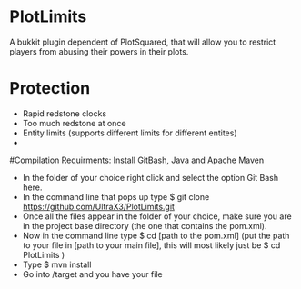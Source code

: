 # PlotLimits
A bukkit plugin dependent of PlotSquared, that will allow you to restrict players from abusing their powers in their plots.

# Protection
- Rapid redstone clocks
- Too much redstone at once
- Entity limits (supports different limits for different entites)
- 

#Compilation
Requirments: Install GitBash, Java and Apache Maven
- In the folder of your choice right click and select the option Git Bash here.
- In the command line that pops up type $ git clone https://github.com/UltraX3/PlotLimits.git
- Once all the files appear in the folder of your choice, make sure you are in the project base directory (the one that contains the pom.xml).
- Now in the command line type $ cd [path to the pom.xml] (put the path  to your file in [path to your main file], this will most likely just be $ cd PlotLimits )
- Type $ mvn install
- Go into /target and you have your file
